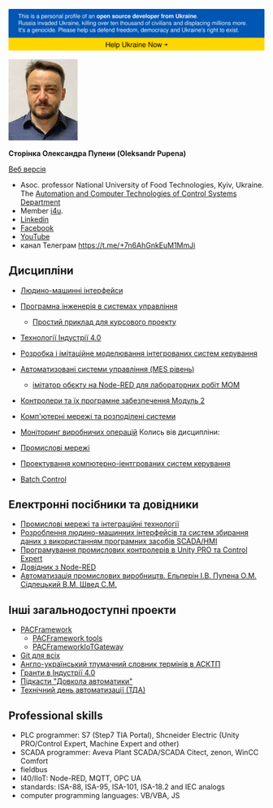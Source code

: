 [![Stand With Ukraine](https://raw.githubusercontent.com/vshymanskyy/StandWithUkraine/main/banner-personal-page.svg)](https://stand-with-ukraine.pp.ua)

![](foto.jpg)

**Сторінка Олександра Пупени (Oleksandr Pupena)**

[Веб версія](https://pupenasan.github.io/)

- Asoc. professor National University of Food Technologies, Kyiv, Ukraine. The [Automation and Computer Technologies of Control Systems Department](https://www.iasu-nuft.pp.ua/staff)
- Member [i4u](https://www.i4u.in.ua/team).
- [Linkedin](https://www.linkedin.com/in/oleksandr-pupena-67aa0b33/)
- [Facebook](https://www.facebook.com/fieldbusbook)
- [YouTube](https://www.youtube.com/c/OleksandrPupena)
- канал Телеграм https://t.me/+7n6AhGnkEuM1MmJi
## Дисципліни

- [Людино-машинні інтерфейси](https://github.com/pupenasan/hmi)
- [Програмна інженерія в системах управління](https://github.com/pupenasan/ProgIngContrSystems)
  - [Простий приклад для курсового проекту](https://github.com/pupenasan/pikursexmpl)
- [Технології Індустрії 4.0](https://github.com/pupenasan/TI40)
- [Розробка і імітаційне моделювання інтегрованих систем керування](https://github.com/pupenasan/rimit)
- [Автоматизовані системи управління (MES рівень)](https://pupenasan.github.io/MOMdisc/)
  - [імітатор обєкту на Node-RED для лабораторних робіт MOM](https://github.com/pupenasan/MOMlabsim)
- [Контролери та їх програмне забезпечення Модуль 2](https://github.com/pupenasan/kpz2)
- [Комп'ютерні мережі та розподілені системи](https://github.com/pupenasan/cmputernetwork)
- [Моніторинг виробничих операцій](https://github.com/pupenasan/monitorproduction)
Колись вів дисципліни:

- [Промислові мережі](https://github.com/pupenasan/fieldbus)
- [Проектування компютерно-іентгрованих систем керування](https://github.com/pupenasan/pkis)

- [Batch Control](https://github.com/pupenasan/batchcontrol)

## Електронні посібники та довідники

- [Промислові мережі та інтеграційні технології](https://pupenasan.github.io/fieldbusbook/2010/)
- [Розроблення людино-машинних інтерфейсів та систем збирання даних з використанням програмних засобів SCADA/HMI](https://pupenasan.github.io/hmibook/)
- [Програмування промислових контролерів в Unity PRO та Control Expert](https://pupenasan.github.io/controlexpertbook/)
- [Довідник з Node-RED](https://pupenasan.github.io/NodeREDGuidUKR)
- [Автоматизація промислових виробництв. Ельперін І.В. Пупена О.М. Сідлецький В.М. Швед С.М.](https://pupenasan.github.io/avpbook/)

## Інші загальнодоступні проекти

- [PACFramework](https://github.com/pupenasan/PACFramework)
  - [PACFramework tools](https://github.com/pupenasan/pacframework-tools)
  - [PACFrameworkIoTGateway](https://github.com/pupenasan/PACFrameworkIoTGateway)
- [Git для всіх](https://pupenasan.github.io/Git4All)
- [Англо-український тлумачний словник термінів в АСКТП](https://github.com/pupenasan/ControlDict)
- [Гранти в Індустрії 4.0](https://pupenasan.github.io/grants/)
- [Підкасти "Довкола автоматики"](https://youtube.com/playlist?list=PLgPzuQLDYQEOw2YDBEYONvg8CaHZgYjBf)
- [Технічний день автоматизації (ТДА)](tda.in.ua)

## Professional skills

- PLC programmer: S7 (Step7 TIA Portal), Shcneider Electric (Unity PRO/Control Expert, Machine Expert and other) 
- SCADA programmer: Aveva Plant SCADA/SCADA Citect, zenon, WinCC Comfort
- fieldbus
- I40/IIoT: Node-RED, MQTT, OPC UA
- standards: ISA-88, ISA-95, ISA-101, ISA-18.2 and IEC analogs 
- computer programming languages:  VB/VBA, JS        
